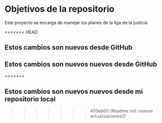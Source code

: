# Objetivos de la repositorio

Este proyecto se encarga de manejar los planes de la liga de la justicia


<<<<<<< HEAD
## Estos cambios son nuevos desde GitHub


## Estos cambios son nuevos nuevos desde GitHub
=======
## Estos cambios son nuevos nuevos desde mi repositorio local
>>>>>>> 403eb00 (Readme.md: nuevas actualizaciones2)

